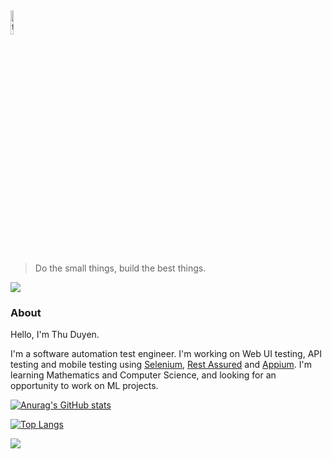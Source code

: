 <img src="https://scontent.fsgn5-12.fna.fbcdn.net/v/t39.30808-6/273016505_3126543380959498_3108587536232685403_n.jpg?_nc_cat=102&ccb=1-5&_nc_sid=a4a2d7&_nc_ohc=lh7E1L-q2sMAX-yvKcg&_nc_ht=scontent.fsgn5-12.fna&oh=00_AT9Gr2JhwYIhgo9Kah_Bv9IiYl3pucNPXrAOD-HyTzNrlQ&oe=62309EE0" alt="thuduyen07" width=10% height=10%>

>Do the small things, build the best things.

![](https://komarev.com/ghpvc/?username=thuduyen07)

### About
Hello, I'm Thu Duyen. 

I'm a software automation test engineer. I'm working on Web UI testing, API testing and mobile testing using [Selenium](https://www.selenium.dev/), [Rest Assured](https://github.com/rest-assured/rest-assured) and [Appium](https://appium.io/).
I'm learning Mathematics and Computer Science, and looking for an opportunity to work on ML projects.


[![Anurag's GitHub stats](https://github-readme-stats.vercel.app/api?username=thuduyen07)](https://github.com/anuraghazra/github-readme-stats&show_icons=true)

[![Top Langs](https://github-readme-stats.vercel.app/api/top-langs/?username=thuduyen07&langs_count=5&layout=compact)](https://github.com/anuraghazra/github-readme-stats)

![](https://github-profile-summary-cards.vercel.app/api/cards/profile-details?username=thuduyen07&theme=nord_bright)


<!--
**Reference**
1. https://rahuldkjain.github.io/gh-profile-readme-generator/
2. https://github.com/antonkomarev/github-profile-views-counter
3. https://github.com/gautamkrishnar/blog-post-workflow
4. [Làm đẹp Github Profile với README.md (kaopiz.com)](https://kipalog.kaopiz.com/posts/Lam-dep-Github-Profile-voi-README-md)
5. [Basic writing and formatting syntax - GitHub Docs](https://docs.github.com/en/get-started/writing-on-github/getting-started-with-writing-and-formatting-on-github/basic-writing-and-formatting-syntax)
6. [emoji-cheat-sheet/README.md at master · ikatyang/emoji-cheat-sheet (github.com)](https://github.com/ikatyang/emoji-cheat-sheet/blob/master/README.md)
7. [github-readme-stats/readme.md at master · anuraghazra/github-readme-stats](https://github.com/anuraghazra/github-readme-stats/blob/master/readme.md#customization)
-->
